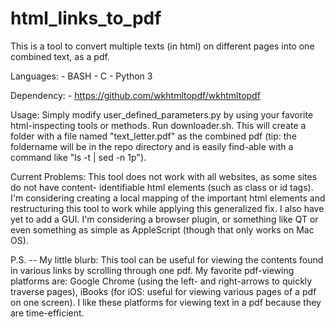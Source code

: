 # html_links_to_pdf

This is a tool to convert multiple texts (in html) on different pages into one combined text, as a pdf.

Languages:
	- BASH
	- C
	- Python 3

Dependency: 
	- https://github.com/wkhtmltopdf/wkhtmltopdf

Usage:
Simply modify user_defined_parameters.py by using your favorite html-inspecting 
tools or methods. Run downloader.sh. This will create a folder with a file named 
"text_letter.pdf" as the combined pdf (tip: the foldername will be in the repo 
directory and is easily find-able with a command like "ls -t | sed -n 1p").

Current Problems:
This tool does not work with all websites, as some sites do not have content-
identifiable html elements (such as class or id tags). I'm considering creating 
a local mapping of the important html elements and restructuring this tool to 
work while applying this generalized fix. I also have yet to add a GUI. I'm 
considering a browser plugin, or something like QT or even something as simple 
as AppleScript (though that only works on Mac OS).

P.S. -- My little blurb:
This tool can be useful for viewing the contents found in various links 
by scrolling through one pdf. My favorite pdf-viewing platforms are: Google 
Chrome (using the left- and right-arrows to quickly traverse pages), iBooks (for iOS: useful for viewing various pages of a pdf on one screen). I like these platforms for viewing text in a pdf because they are time-efficient.